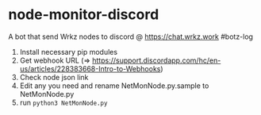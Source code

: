 # node-monitor-discord
A bot that send Wrkz nodes to discord @ https://chat.wrkz.work #botz-log

1) Install necessary pip modules
2) Get webhook URL (=> https://support.discordapp.com/hc/en-us/articles/228383668-Intro-to-Webhooks)
3) Check node json link
4) Edit any you need and rename NetMonNode.py.sample to NetMonNode.py
5) run `python3 NetMonNode.py`
